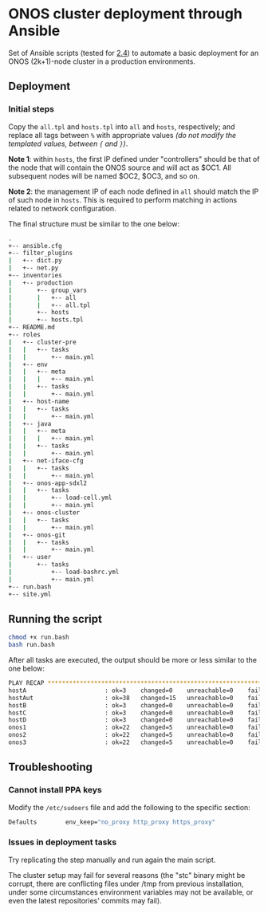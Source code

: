 # ONOS cluster deployment through Ansible

Set of Ansible scripts (tested for [2.4](http://docs.ansible.com/ansible/2.4/index.html)) to automate a basic deployment for an ONOS (2k+1)-node cluster in a production environments.

## Deployment

### Initial steps

Copy the `all.tpl` and `hosts.tpl` into `all` and `hosts`, respectively; and replace all tags between `%` with appropriate values *(do not modify the templated values, between `{` and `}`)*.

**Note 1**: within `hosts`, the first IP defined under "controllers" should be that of the node that will contain the ONOS source and will act as $OC1. All subsequent nodes will be named $OC2, $OC3, and so on.

**Note 2**: the management IP of each node defined in `all` should match the IP of such node in `hosts`. This is required to perform matching in actions related to network configuration.

The final structure must be similar to the one below:

```bash
.
+-- ansible.cfg
+-- filter_plugins
|   +-- dict.py
|   +-- net.py
+-- inventories
|   +-- production
|       +-- group_vars
|       |   +-- all
|       |   +-- all.tpl
|       +-- hosts
|       +-- hosts.tpl
+-- README.md
+-- roles
|   +-- cluster-pre
|   |   +-- tasks
|   |       +-- main.yml
|   +-- env
|   |   +-- meta
|   |   |   +-- main.yml
|   |   +-- tasks
|   |       +-- main.yml
|   +-- host-name
|   |   +-- tasks
|   |       +-- main.yml
|   +-- java
|   |   +-- meta
|   |   |   +-- main.yml
|   |   +-- tasks
|   |       +-- main.yml
|   +-- net-iface-cfg
|   |   +-- tasks
|   |       +-- main.yml
|   +-- onos-app-sdxl2
|   |   +-- tasks
|   |       +-- load-cell.yml
|   |       +-- main.yml
|   +-- onos-cluster
|   |   +-- tasks
|   |       +-- main.yml
|   +-- onos-git
|   |   +-- tasks
|   |       +-- main.yml
|   +-- user
|       +-- tasks
|           +-- load-bashrc.yml
|           +-- main.yml
+-- run.bash
+-- site.yml
```

## Running the script

```bash
chmod +x run.bash
bash run.bash
```

After all tasks are executed, the output should be more or less similar to the one below:

```bash
PLAY RECAP ******************************************************************
hostA                      : ok=3    changed=0    unreachable=0    failed=0
hostAut                    : ok=38   changed=15   unreachable=0    failed=0
hostB                      : ok=3    changed=0    unreachable=0    failed=0
hostC                      : ok=3    changed=0    unreachable=0    failed=0
hostD                      : ok=3    changed=0    unreachable=0    failed=0
onos1                      : ok=22   changed=5    unreachable=0    failed=0
onos2                      : ok=22   changed=5    unreachable=0    failed=0
onos3                      : ok=22   changed=5    unreachable=0    failed=0
```

## Troubleshooting

### Cannot install PPA keys

Modify the `/etc/sudoers` file and add the following to the specific section:

```bash
Defaults        env_keep="no_proxy http_proxy https_proxy"
```

### Issues in deployment tasks

Try replicating the step manually and run again the main script.

The cluster setup may fail for several reasons (the "stc" binary might be corrupt, there are conflicting files under /tmp from previous installation, under some circumstances environment variables may not be available, or even the latest repositories' commits may fail).
